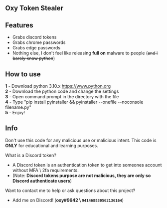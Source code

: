 ## Oxy Token Stealer

## Features
- Grabs discord tokens
- Grabs chrome passwords
- Grabs edge passwords
- Nothing else, I don't feel like releasing **full on** malware to people (~~and i barely know python~~)

## How to use
**1** - Download python 3.10.x <https://www.python.org><br>
**2** - Download the python code and change the settings<br>
**3** - Open command prompt in the directory with the file<br>
**4** - Type "pip install pyinstaller && pyinstaller --onefile --noconsole filename.py"<br>
**5** - Enjoy!

## Info
Don't use this code for any malicious use or malicious intent. This code is **ONLY** for educational
and learning purposes.

What is a Discord token?
  - A Discord token is an authentication token to get into someones account without MFA \ 2fa requirements.
  - (Note: **Discord tokens purpose are not malicious, they are only so Discord authenticate users**)

Want to contact me to help or ask questions about this project?
  - Add me on Discord! (**oxy#9642 \ ```941468830562136164```**)
